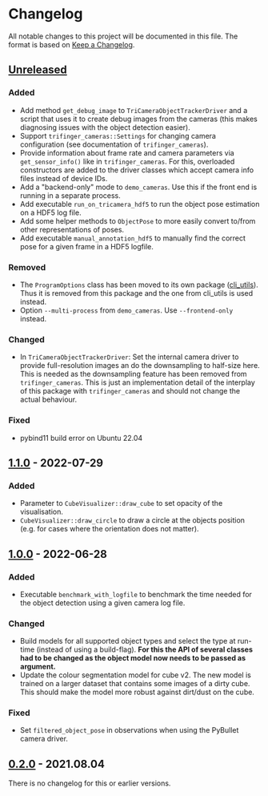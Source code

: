 # Changelog

All notable changes to this project will be documented in this file.
The format is based on [Keep a Changelog](https://keepachangelog.com/en/1.0.0/).

## [Unreleased]
### Added
- Add method `get_debug_image` to `TriCameraObjectTrackerDriver` and a script
  that uses it to create debug images from the cameras (this makes diagnosing
  issues with the object detection easier).
- Support `trifinger_cameras::Settings` for changing camera configuration (see
  documentation of `trifinger_cameras`).
- Provide information about frame rate and camera parameters via `get_sensor_info()`
  like in `trifinger_cameras`.  For this, overloaded constructors are added to the
  driver classes which accept camera info files instead of device IDs.
- Add a "backend-only" mode to `demo_cameras`.  Use this if the front end is running in
  a separate process.
- Add executable `run_on_tricamera_hdf5` to run the object pose estimation on a HDF5 log
  file.
- Add some helper methods to `ObjectPose` to more easily convert to/from other
  representations of poses.
- Add executable `manual_annotation_hdf5` to manually find the correct pose for a given
  frame in a HDF5 logfile.

### Removed
- The `ProgramOptions` class has been moved to its own package
  ([cli_utils](https://github.com/MPI-IS/cli_utils)).  Thus it is removed from
  this package and the one from cli_utils is used instead.
- Option `--multi-process` from `demo_cameras`.  Use `--frontend-only` instead.

### Changed
- In `TriCameraObjectTrackerDriver`: Set the internal camera driver to provide
  full-resolution images an do the downsampling to half-size here.  This is needed as
  the downsampling feature has been removed from `trifinger_cameras`.  This is just an
  implementation detail of the interplay of this package with `trifinger_cameras` and
  should not change the actual behaviour.

### Fixed
- pybind11 build error on Ubuntu 22.04


## [1.1.0] - 2022-07-29
### Added
- Parameter to `CubeVisualizer::draw_cube` to set opacity of the visualisation.
- `CubeVisualizer::draw_circle` to draw a circle at the objects position (e.g.
  for cases where the orientation does not matter).

## [1.0.0] - 2022-06-28
### Added
- Executable `benchmark_with_logfile` to benchmark the time needed for the
  object detection using a given camera log file.

### Changed
- Build models for all supported object types and select the type at run-time
  (instead of using a build-flag).  **For this the API of several classes had to
  be changed as the object model now needs to be passed as argument.**
- Update the colour segmentation model for cube v2.  The new model is trained on
  a larger dataset that contains some images of a dirty cube.  This should make
  the model more robust against dirt/dust on the cube.

### Fixed
- Set `filtered_object_pose` in observations when using the PyBullet camera
  driver.


## [0.2.0] - 2021.08.04

There is no changelog for this or earlier versions.


[Unreleased]: https://github.com/open-dynamic-robot-initiative/trifinger_object_tracking/compare/v1.1.0...HEAD
[1.1.0]: https://github.com/open-dynamic-robot-initiative/trifinger_object_tracking/compare/v1.0.0...v1.1.0
[1.0.0]: https://github.com/open-dynamic-robot-initiative/trifinger_object_tracking/compare/v0.2.0...v1.0.0
[0.2.0]: https://github.com/open-dynamic-robot-initiative/trifinger_object_tracking/releases/tag/v0.2.0
